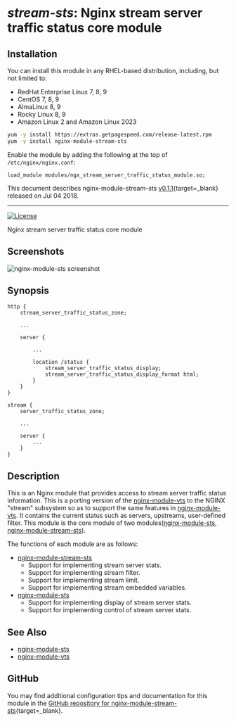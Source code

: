 # *stream-sts*: Nginx stream server traffic status core module


## Installation

You can install this module in any RHEL-based distribution, including, but not limited to:

* RedHat Enterprise Linux 7, 8, 9
* CentOS 7, 8, 9
* AlmaLinux 8, 9
* Rocky Linux 8, 9
* Amazon Linux 2 and Amazon Linux 2023

```bash
yum -y install https://extras.getpagespeed.com/release-latest.rpm
yum -y install nginx-module-stream-sts
```

Enable the module by adding the following at the top of `/etc/nginx/nginx.conf`:

```nginx
load_module modules/ngx_stream_server_traffic_status_module.so;
```


This document describes nginx-module-stream-sts [v0.1.1](https://github.com/vozlt/nginx-module-stream-sts/releases/tag/v0.1.1){target=_blank} 
released on Jul 04 2018.

<hr />

[![License](http://img.shields.io/badge/license-BSD-brightgreen.svg)](https://github.com/vozlt/nginx-module-stream-sts/blob/master/LICENSE)

Nginx stream server traffic status core module

## Screenshots
![nginx-module-sts screenshot](https://cloud.githubusercontent.com/assets/3648408/23112117/e8c56cda-f770-11e6-9c68-f57cbf4dd542.png "screenshot with deault")

## Synopsis

```Nginx
http {
    stream_server_traffic_status_zone;

    ...

    server {

        ...

        location /status {
            stream_server_traffic_status_display;
            stream_server_traffic_status_display_format html;
        }
    }
}

stream {
    server_traffic_status_zone;

    ...

    server {
        ...
    }
}
```

## Description
This is an Nginx module that provides access to stream server traffic status information.
This is a porting version of the [nginx-module-vts](https://github.com/vozlt/nginx-module-vts) to the NGINX "stream" subsystem so as to support the same features in [nginx-module-vts](https://github.com/vozlt/nginx-module-vts).
It contains the current status such as servers, upstreams, user-defined filter.
This module is the core module of two modules([nginx-module-sts](https://github.com/vozlt/nginx-module-sts), [nginx-module-stream-sts](https://github.com/vozlt/nginx-module-stream-sts)).

The functions of each module are as follows:

* [nginx-module-stream-sts](https://github.com/vozlt/nginx-module-stream-sts)
  * Support for implementing stream server stats.
  * Support for implementing stream filter.
  * Support for implementing stream limit.
  * Support for implementing stream embedded variables.
* [nginx-module-sts](https://github.com/vozlt/nginx-module-sts)
  * Support for implementing display of stream server stats.
  * Support for implementing control of stream server stats.

## See Also
* [nginx-module-sts](https://github.com/vozlt/nginx-module-sts)
* [nginx-module-vts](https://github.com/vozlt/nginx-module-vts)

## GitHub

You may find additional configuration tips and documentation for this module in the [GitHub 
repository for 
nginx-module-stream-sts](https://github.com/vozlt/nginx-module-stream-sts){target=_blank}.
